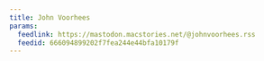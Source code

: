 ```yaml
---
title: John Voorhees
params:
  feedlink: https://mastodon.macstories.net/@johnvoorhees.rss
  feedid: 666094899202f7fea244e44bfa10179f
---
```

